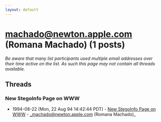 ```yaml
---
layout: default
---
```


# machado@newton.apple.com (Romana Machado) (1 posts)

_Be aware that many list participants used multiple email addresses over their time active on the list. As such this page may not contain all threads available._

## Threads

### New StegoInfo Page on WWW
+ 1994-08-22 (Mon, 22 Aug 94 14:42:44 PDT) - [New StegoInfo Page on WWW](/archive/1994/08/b9a16909f6471ee340f3fee156047a77b39d1f19827d715a9811bc283cee1b28) - _machado@newton.apple.com (Romana Machado)_

